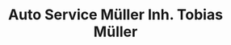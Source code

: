 ---
title: "Auto Service Müller Inh. Tobias Müller"
url: /bad-saulgau/auto-service-mueller-inh-tobias-mueller/
shop: Autowerkstatt
---